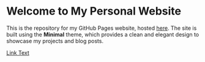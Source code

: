 # Welcome to My Personal Website

This is the repository for my GitHub Pages website, hosted <a href="https://www.fabioion.com" target="_blank">here</a>. The site is built using the **Minimal** theme, which provides a clean and elegant design to showcase my projects and blog posts.

<a href="https://www.fabioion.com" onclick="window.open(this.href); return false;">Link Text</a>
